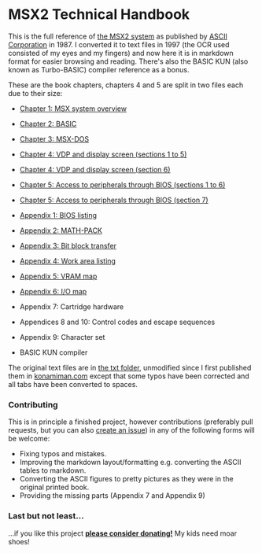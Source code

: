 # MSX2 Technical Handbook

This is the full reference of [the MSX2 system](https://en.wikipedia.org/wiki/MSX) as published by [ASCII Corporation](https://en.wikipedia.org/wiki/ASCII_Corporation) in 1987. I converted it to text files in 1997 (the OCR used consisted of my eyes and my fingers) and now here it is in markdown format for easier browsing and reading. There's also the BASIC KUN (also known as Turbo-BASIC) compiler reference as a bonus.

These are the book chapters, chapters 4 and 5 are split in two files each due to their size:

* [Chapter 1: MSX system overview](md/Chapter1.md)
* [Chapter 2: BASIC](md/Chapter2.md)
* [Chapter 3: MSX-DOS](md/Chapter3.md)
* [Chapter 4: VDP and display screen (sections 1 to 5)](md/Chapter4a.md)
* [Chapter 4: VDP and display screen (section 6)](md/Chapter4b.md)
* [Chapter 5: Access to peripherals through BIOS (sections 1 to 6)](md/Chapter5a.md)
* [Chapter 5: Access to peripherals through BIOS (section 7)](md/Chapter5b.md)
* [Appendix 1: BIOS listing](md/Appendix1.md)
* [Appendix 2: MATH-PACK](md/Appendix2.md)
* [Appendix 3: Bit block transfer](md/Appendix3.md)
* [Appendix 4: Work area listing](md/Appendix4.md)
* [Appendix 5: VRAM map](md/Appendix5.md)
* [Appendix 6: I/O map](md/Appendix6.md)
* Appendix 7: Cartridge hardware
* Appendices 8 and 10: Control codes and escape sequences
* Appendix 9: Character set

* BASIC KUN compiler

The original text files are in [the txt folder](txt), unmodified since I first published them in [konamiman.com](http://www.konamiman.com) except that some typos have been corrected and all tabs have been converted to spaces.


### Contributing

This is in principle a finished project, however contributions (preferably pull requests, but you can also [create an issue](/../../issues)) in any of the following forms will be welcome:

* Fixing typos and mistakes.
* Improving the markdown layout/formatting e.g. converting the ASCII tables to markdown.
* Converting the ASCII figures to pretty pictures as they were in the original printed book.
* Providing the missing parts (Appendix 7 and Appendix 9)


### Last but not least...

...if you like this project **[please consider donating!](http://www.konamiman.com/msx/msx-e.html#donate)** My kids need moar shoes!
